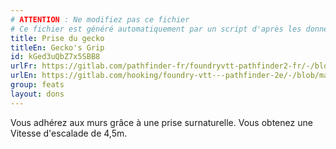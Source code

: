 ```yaml
---
# ATTENTION : Ne modifiez pas ce fichier
# Ce fichier est généré automatiquement par un script d'après les données du module Foundry VTT officiel et de sa traduction
title: Prise du gecko
titleEn: Gecko's Grip
id: kGed3uQbZ7x5SBB8
urlFr: https://gitlab.com/pathfinder-fr/foundryvtt-pathfinder2-fr/-/blob/master/data/feats/kGed3uQbZ7x5SBB8.htm
urlEn: https://gitlab.com/hooking/foundry-vtt---pathfinder-2e/-/blob/master/packs/data/feats.db/gecko-s-grip.json
group: feats
layout: dons
---
```

Vous adhérez aux murs grâce à une prise surnaturelle. Vous obtenez une Vitesse d'escalade de 4,5m.


